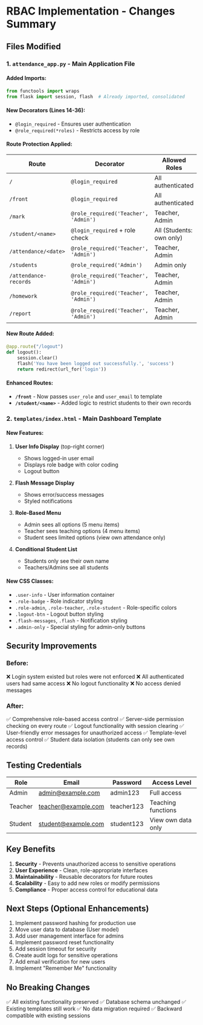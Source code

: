 # RBAC Implementation - Changes Summary

## Files Modified

### 1. `attendance_app.py` - Main Application File

#### Added Imports:
```python
from functools import wraps
from flask import session, flash  # Already imported, consolidated
```

#### New Decorators (Lines 14-36):
- `@login_required` - Ensures user authentication
- `@role_required(*roles)` - Restricts access by role

#### Route Protection Applied:

| Route | Decorator | Allowed Roles |
|-------|-----------|---------------|
| `/` | `@login_required` | All authenticated |
| `/front` | `@login_required` | All authenticated |
| `/mark` | `@role_required('Teacher', 'Admin')` | Teacher, Admin |
| `/student/<name>` | `@login_required` + role check | All (Students: own only) |
| `/attendance/<date>` | `@role_required('Teacher', 'Admin')` | Teacher, Admin |
| `/students` | `@role_required('Admin')` | Admin only |
| `/attendance-records` | `@role_required('Teacher', 'Admin')` | Teacher, Admin |
| `/homework` | `@role_required('Teacher', 'Admin')` | Teacher, Admin |
| `/report` | `@role_required('Teacher', 'Admin')` | Teacher, Admin |

#### New Route Added:
```python
@app.route("/logout")
def logout():
    session.clear()
    flash('You have been logged out successfully.', 'success')
    return redirect(url_for('login'))
```

#### Enhanced Routes:
- **`/front`** - Now passes `user_role` and `user_email` to template
- **`/student/<name>`** - Added logic to restrict students to their own records

### 2. `templates/index.html` - Main Dashboard Template

#### New Features:
1. **User Info Display** (top-right corner)
   - Shows logged-in user email
   - Displays role badge with color coding
   - Logout button

2. **Flash Message Display**
   - Shows error/success messages
   - Styled notifications

3. **Role-Based Menu**
   - Admin sees all options (5 menu items)
   - Teacher sees teaching options (4 menu items)
   - Student sees limited options (view own attendance only)

4. **Conditional Student List**
   - Students only see their own name
   - Teachers/Admins see all students

#### New CSS Classes:
- `.user-info` - User information container
- `.role-badge` - Role indicator styling
- `.role-admin`, `.role-teacher`, `.role-student` - Role-specific colors
- `.logout-btn` - Logout button styling
- `.flash-messages`, `.flash` - Notification styling
- `.admin-only` - Special styling for admin-only buttons

## Security Improvements

### Before:
❌ Login system existed but roles were not enforced
❌ All authenticated users had same access
❌ No logout functionality
❌ No access denied messages

### After:
✅ Comprehensive role-based access control
✅ Server-side permission checking on every route
✅ Logout functionality with session clearing
✅ User-friendly error messages for unauthorized access
✅ Template-level access control
✅ Student data isolation (students can only see own records)

## Testing Credentials

| Role | Email | Password | Access Level |
|------|-------|----------|--------------|
| Admin | admin@example.com | admin123 | Full access |
| Teacher | teacher@example.com | teacher123 | Teaching functions |
| Student | student@example.com | student123 | View own data only |

## Key Benefits

1. **Security** - Prevents unauthorized access to sensitive operations
2. **User Experience** - Clean, role-appropriate interfaces
3. **Maintainability** - Reusable decorators for future routes
4. **Scalability** - Easy to add new roles or modify permissions
5. **Compliance** - Proper access control for educational data

## Next Steps (Optional Enhancements)

1. Implement password hashing for production use
2. Move user data to database (User model)
3. Add user management interface for admins
4. Implement password reset functionality
5. Add session timeout for security
6. Create audit logs for sensitive operations
7. Add email verification for new users
8. Implement "Remember Me" functionality

## No Breaking Changes

✅ All existing functionality preserved
✅ Database schema unchanged
✅ Existing templates still work
✅ No data migration required
✅ Backward compatible with existing sessions
